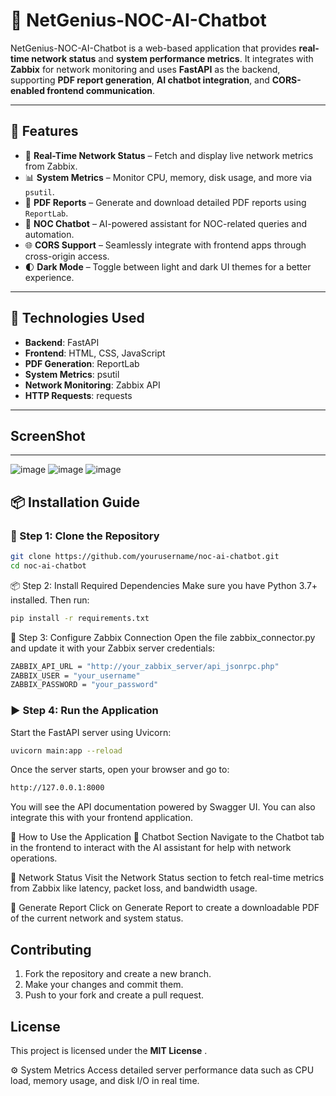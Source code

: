 # 🚀 NetGenius-NOC-AI-Chatbot

NetGenius-NOC-AI-Chatbot is a web-based application that provides **real-time network status** and **system performance metrics**. It integrates with **Zabbix** for network monitoring and uses **FastAPI** as the backend, supporting **PDF report generation**, **AI chatbot integration**, and **CORS-enabled frontend communication**.

---

## 🌟 Features

- 🔄 **Real-Time Network Status** – Fetch and display live network metrics from Zabbix.
- 📊 **System Metrics** – Monitor CPU, memory, disk usage, and more via `psutil`.
- 📄 **PDF Reports** – Generate and download detailed PDF reports using `ReportLab`.
- 🤖 **NOC Chatbot** – AI-powered assistant for NOC-related queries and automation.
- 🌐 **CORS Support** – Seamlessly integrate with frontend apps through cross-origin access.
- 🌓 **Dark Mode** – Toggle between light and dark UI themes for a better experience.

---

## 🧰 Technologies Used

- **Backend**: FastAPI
- **Frontend**: HTML, CSS, JavaScript
- **PDF Generation**: ReportLab
- **System Metrics**: psutil
- **Network Monitoring**: Zabbix API
- **HTTP Requests**: requests

---

## ScreenShot 
---
![image](https://github.com/user-attachments/assets/241e229b-f5f2-41f6-a7fc-f41bc46ab121)
![image](https://github.com/user-attachments/assets/6ea15fc3-3645-4696-bca3-821a2742f486)
![image](https://github.com/user-attachments/assets/9e1f86f1-ac69-4234-8921-d357ac9fc92d)





## 📦 Installation Guide

### 🔁 Step 1: Clone the Repository

```bash
git clone https://github.com/yourusername/noc-ai-chatbot.git
cd noc-ai-chatbot 
```

📦 Step 2: Install Required Dependencies
Make sure you have Python 3.7+ installed. Then run:

```bash
pip install -r requirements.txt
```
🔧 Step 3: Configure Zabbix Connection
Open the file zabbix_connector.py and update it with your Zabbix server credentials:

```bash
ZABBIX_API_URL = "http://your_zabbix_server/api_jsonrpc.php"
ZABBIX_USER = "your_username"
ZABBIX_PASSWORD = "your_password"
```

### ▶️ Step 4: Run the Application
Start the FastAPI server using Uvicorn:

```bash
uvicorn main:app --reload
```
Once the server starts, open your browser and go to:

```bash
http://127.0.0.1:8000
```
You will see the API documentation powered by Swagger UI. You can also integrate this with your frontend application.

🧭 How to Use the Application
🤖 Chatbot Section
Navigate to the Chatbot tab in the frontend to interact with the AI assistant for help with network operations.

📡 Network Status
Visit the Network Status section to fetch real-time metrics from Zabbix like latency, packet loss, and bandwidth usage.

📄 Generate Report
Click on Generate Report to create a downloadable PDF of the current network and system status.

## **Contributing**

1. Fork the repository and create a new branch.
2. Make your changes and commit them.
3. Push to your fork and create a pull request.

## **License**

This project is licensed under the  **MIT License** .

⚙️ System Metrics
Access detailed server performance data such as CPU load, memory usage, and disk I/O in real time.




